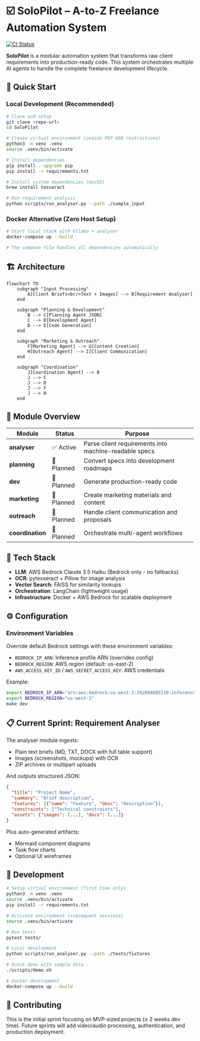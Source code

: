 # ☑️ SoloPilot – A-to-Z Freelance Automation System

[![CI Status](https://github.com/your-username/SoloPilot/workflows/CI/badge.svg)](https://github.com/your-username/SoloPilot/actions)

**SoloPilot** is a modular automation system that transforms raw client requirements into production-ready code. This system orchestrates multiple AI agents to handle the complete freelance development lifecycle.

## 🚀 Quick Start

### Local Development (Recommended)

```bash
# Clone and setup
git clone <repo-url>
cd SoloPilot

# Create virtual environment (avoids PEP 668 restrictions)
python3 -m venv .venv
source .venv/bin/activate

# Install dependencies
pip install --upgrade pip
pip install -r requirements.txt

# Install system dependencies (macOS)
brew install tesseract

# Run requirement analysis
python scripts/run_analyser.py --path ./sample_input
```

### Docker Alternative (Zero Host Setup)

```bash
# Start local stack with Ollama + analyser
docker-compose up --build

# The compose file handles all dependencies automatically
```

## 🏗️ Architecture

```mermaid
flowchart TD
    subgraph "Input Processing"
        A[Client Briefs<br/>Text + Images] --> B[Requirement Analyser]
    end
    
    subgraph "Planning & Development"
        B --> C[Planning Agent JSON]
        C --> D[Development Agent]
        D --> E[Code Generation]
    end
    
    subgraph "Marketing & Outreach"
        F[Marketing Agent] --> G[Content Creation]
        H[Outreach Agent] --> I[Client Communication]
    end
    
    subgraph "Coordination"
        J[Coordination Agent] --> B
        J --> C
        J --> D
        J --> F
        J --> H
    end
```

## 📂 Module Overview

| Module | Status | Purpose |
|--------|--------|---------|
| **analyser** | ✅ Active | Parse client requirements into machine-readable specs |
| **planning** | 🔄 Planned | Convert specs into development roadmaps |
| **dev** | 🔄 Planned | Generate production-ready code |
| **marketing** | 🔄 Planned | Create marketing materials and content |
| **outreach** | 🔄 Planned | Handle client communication and proposals |
| **coordination** | 🔄 Planned | Orchestrate multi-agent workflows |

## 🧩 Tech Stack

- **LLM**: AWS Bedrock Claude 3.5 Haiku (Bedrock only - no fallbacks)
- **OCR**: pytesseract + Pillow for image analysis
- **Vector Search**: FAISS for similarity lookups
- **Orchestration**: LangChain (lightweight usage)
- **Infrastructure**: Docker + AWS Bedrock for scalable deployment

## ⚙️ Configuration

### Environment Variables

Override default Bedrock settings with these environment variables:

- `BEDROCK_IP_ARN`: Inference profile ARN (overrides config)
- `BEDROCK_REGION`: AWS region (default: us-east-2)
- `AWS_ACCESS_KEY_ID` / `AWS_SECRET_ACCESS_KEY`: AWS credentials

Example:
```bash
export BEDROCK_IP_ARN="arn:aws:bedrock:us-west-2:392894085110:inference-profile/us.anthropic.claude-3-5-sonnet-20241022-v2:0"
export BEDROCK_REGION="us-west-2"
make dev
```

## 📋 Current Sprint: Requirement Analyser

The analyser module ingests:
- Plain text briefs (MD, TXT, DOCX with full table support)
- Images (screenshots, mockups) with OCR
- ZIP archives or multipart uploads

And outputs structured JSON:
```json
{
  "title": "Project Name",
  "summary": "Brief description",
  "features": [{"name": "Feature", "desc": "Description"}],
  "constraints": ["Technical constraints"],
  "assets": {"images": [...], "docs": [...]}
}
```

Plus auto-generated artifacts:
- Mermaid component diagrams
- Task flow charts
- Optional UI wireframes

## 🔧 Development

```bash
# Setup virtual environment (first time only)
python3 -m venv .venv
source .venv/bin/activate
pip install -r requirements.txt

# Activate environment (subsequent sessions)
source .venv/bin/activate

# Run tests
pytest tests/

# Local development
python scripts/run_analyser.py --path ./tests/fixtures

# Quick demo with sample data
./scripts/demo.sh

# Docker development
docker-compose up --build
```

## 📝 Contributing

This is the initial sprint focusing on MVP-sized projects (≤ 2 weeks dev time). Future sprints will add video/audio processing, authentication, and production deployment.